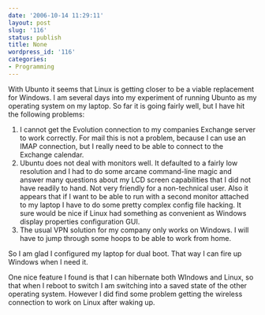 ```yaml
---
date: '2006-10-14 11:29:11'
layout: post
slug: '116'
status: publish
title: None
wordpress_id: '116'
categories:
- Programming
---
```


With Ubunto it seems that Linux is getting closer to be a viable replacement for Windows.  I am several days into my experiment of running Ubunto as my operating system on my laptop.  So far it is going fairly well, but I have hit the following problems:


  1. I cannot get the Evolution connection to my companies Exchange server to work correctly.  For mail this is not a problem, because I can use an IMAP connection, but I really need to be able to connect to the Exchange calendar.
  2. Ubuntu does not deal with monitors well.  It defaulted to a fairly low resolution and I had to do some arcane command-line magic and answer many questions about my LCD screen capabilities that I did not have readily to hand.  Not very friendly for a non-technical user.  Also it appears that if I want to be able to run with a second monitor attached to my laptop I have to do some pretty complex config file hacking.  It sure would be nice if Linux had something as convenient as Windows display properties configuration GUI.
  3. The usual VPN solution for my company only works on Windows.  I will have to jump through some hoops to be able to work from home.

So I am glad I configured my laptop for dual boot. That way I can fire up Windows when I need it.

One nice feature I found is that I can hibernate both WIndows and Linux, so that when I reboot to switch I am switching into a saved state of the other operating system.  However I did find some problem getting the wireless connection to work on Linux after waking up.

